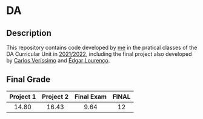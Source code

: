 # DA

## Description
This repository contains code developed by [me](https://sigarra.up.pt/feup/pt/fest_geral.cursos_list?pv_num_unico=201905477) in the pratical classes of the DA Curricular Unit in [2021/2022](https://sigarra.up.pt/feup/pt/ucurr_geral.ficha_uc_view?pv_ocorrencia_id=484424), including the final project also developed by [Carlos Veríssimo](https://sigarra.up.pt/feup/pt/fest_geral.cursos_list?pv_num_unico=201907716) and [Édgar Lourenço](https://sigarra.up.pt/feup/pt/fest_geral.cursos_list?pv_num_unico=201604910).

## Final Grade
|Project 1| Project 2| Final Exam |FINAL|
|:-----:|:-----:|:-----:|:-----:|
|14.80|16.43|9.64|12|
